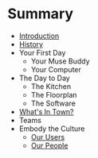 # Summary

* [Introduction](README.md)
* [History](history.md)
* Your First Day
   * Your Muse Buddy
   * Your Computer
* The Day to Day
   * The Kitchen
   * The Floorplan
   * The Software
* [What's In Town?](whats_in_town.md)
* Teams
* Embody the Culture
   * [Our Users](our_users.md)
   * [Our People](our_people.md)

